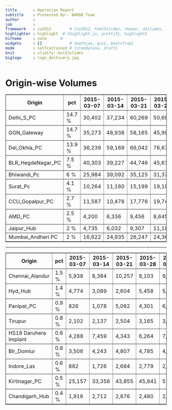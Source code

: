 ```yaml
---
title       : Operation Report
subtitle    : Presented By:- BAM&R Team
author      :
job         : 
framework   : io2012        # {io2012, html5slides, shower, dzslides, ...}
highlighter : highlight  # {highlight.js, prettify, highlight}
hitheme     : none      # 
widgets     : []            # {mathjax, quiz, bootstrap}
mode        : selfcontained # {standalone, draft}
knit        : slidify::knit2slides
biglogo     : logo_delhivery.jpg
---
```









# Origin-wise Volumes

<!-- html table generated in R 3.1.3 by xtable 1.7-4 package -->
<!-- Wed Apr 22 12:55:58 2015 -->
<table border=1>
<tr> <th> Origin </th> <th> pct </th> <th> 2015-03-07 </th> <th> 2015-03-14 </th> <th> 2015-03-21 </th> <th> 2015-03-28 </th> <th> 2015-04-04 </th> <th> 2015-04-11 </th> <th> 2015-04-18 </th> <th> 2015-04-25 </th>  </tr>
  <tr> <td> Delhi_S_PC        </td> <td>            14.7 % </td> <td>            30,402 </td> <td>            37,234 </td> <td>            60,269 </td> <td>            50,690 </td> <td>            56,168 </td> <td>            51,334 </td> <td>            84,083 </td> <td>            11,517 </td> </tr>
  <tr> <td> GGN_Gateway       </td> <td>            14.7 % </td> <td>            35,273 </td> <td>            48,938 </td> <td>            58,165 </td> <td>            45,998 </td> <td>            61,985 </td> <td>            67,096 </td> <td>            84,027 </td> <td>            18,758 </td> </tr>
  <tr> <td> Del_Okhla_PC      </td> <td>            13.9 % </td> <td>            36,239 </td> <td>            59,169 </td> <td>            66,042 </td> <td>            76,674 </td> <td>            78,496 </td> <td>            85,058 </td> <td>            79,402 </td> <td>            18,627 </td> </tr>
  <tr> <td> BLR_HegdeNagar_PC </td> <td>            7.5 %  </td> <td>            40,303 </td> <td>            39,227 </td> <td>            44,746 </td> <td>            45,617 </td> <td>            49,266 </td> <td>            53,738 </td> <td>            42,810 </td> <td>            15,114 </td> </tr>
  <tr> <td> Bhiwandi_Pc       </td> <td>            6 %    </td> <td>            25,984 </td> <td>            39,092 </td> <td>            35,125 </td> <td>            31,376 </td> <td>            37,046 </td> <td>            30,290 </td> <td>            34,021 </td> <td>             8,346 </td> </tr>
  <tr> <td> Surat_Pc          </td> <td>            4.1 %  </td> <td>            10,264 </td> <td>            11,160 </td> <td>            15,199 </td> <td>            19,198 </td> <td>            13,679 </td> <td>            26,362 </td> <td>            23,402 </td> <td>             2,239 </td> </tr>
  <tr> <td> CCU_Gopalpur_PC   </td> <td>            2.7 %  </td> <td>            11,587 </td> <td>            10,478 </td> <td>            17,776 </td> <td>            19,741 </td> <td>            21,295 </td> <td>            16,941 </td> <td>            15,383 </td> <td>             2,552 </td> </tr>
  <tr> <td> AMD_PC            </td> <td>            2.5 %  </td> <td>             4,200 </td> <td>             6,336 </td> <td>             9,456 </td> <td>             8,645 </td> <td>            10,941 </td> <td>            11,867 </td> <td>            14,406 </td> <td>             1,127 </td> </tr>
  <tr> <td> Jaipur_Hub        </td> <td>            2 %    </td> <td>             4,735 </td> <td>             6,032 </td> <td>             9,307 </td> <td>            11,185 </td> <td>            11,096 </td> <td>            11,274 </td> <td>            11,387 </td> <td>             2,752 </td> </tr>
  <tr> <td> Mumbai_Andheri PC </td> <td>            2 %    </td> <td>            16,622 </td> <td>            24,935 </td> <td>            26,247 </td> <td>            24,363 </td> <td>            16,146 </td> <td>             4,198 </td> <td>            11,233 </td> <td>             1,663 </td> </tr>
   </table>

---

<!-- html table generated in R 3.1.3 by xtable 1.7-4 package -->
<!-- Wed Apr 22 12:55:58 2015 -->
<table border=1>
<tr> <th> Origin </th> <th> pct </th> <th> 2015-03-07 </th> <th> 2015-03-14 </th> <th> 2015-03-21 </th> <th> 2015-03-28 </th> <th> 2015-04-04 </th> <th> 2015-04-11 </th> <th> 2015-04-18 </th> <th> 2015-04-25 </th>  </tr>
  <tr> <td> Chennai_Alandur       </td> <td>                 1.5 % </td> <td>                 5,938 </td> <td>                 8,384 </td> <td>                10,257 </td> <td>                 8,103 </td> <td>                 9,818 </td> <td>                 8,540 </td> <td>                 8,708 </td> <td>                 1,507 </td> </tr>
  <tr> <td> Hyd_Hub               </td> <td>                 1.4 % </td> <td>                 4,774 </td> <td>                 3,089 </td> <td>                 2,604 </td> <td>                 5,458 </td> <td>                 5,174 </td> <td>                 8,875 </td> <td>                 7,962 </td> <td>                 1,399 </td> </tr>
  <tr> <td> Panipat_PC            </td> <td>                 0.9 % </td> <td>                   826 </td> <td>                 1,078 </td> <td>                 5,062 </td> <td>                 4,301 </td> <td>                 6,067 </td> <td>                 6,332 </td> <td>                 5,135 </td> <td>                   640 </td> </tr>
  <tr> <td> Tirupur               </td> <td>                 0.8 % </td> <td>                 2,102 </td> <td>                 2,137 </td> <td>                 2,504 </td> <td>                 3,165 </td> <td>                 3,698 </td> <td>                 4,179 </td> <td>                 4,398 </td> <td>                 1,195 </td> </tr>
  <tr> <td> HS18 Daruhera Implant </td> <td>                 0.8 % </td> <td>                 4,288 </td> <td>                 7,459 </td> <td>                 4,343 </td> <td>                 6,264 </td> <td>                 7,111 </td> <td>                    NA </td> <td>                 4,378 </td> <td>                 1,897 </td> </tr>
  <tr> <td> Blr_Domlur            </td> <td>                 0.8 % </td> <td>                 3,506 </td> <td>                 4,243 </td> <td>                 4,807 </td> <td>                 4,785 </td> <td>                 4,520 </td> <td>                 4,846 </td> <td>                 4,300 </td> <td>                 1,125 </td> </tr>
  <tr> <td> Indore_Las            </td> <td>                 0.6 % </td> <td>                   882 </td> <td>                 1,726 </td> <td>                 2,684 </td> <td>                 2,779 </td> <td>                 2,455 </td> <td>                 3,533 </td> <td>                 3,480 </td> <td>                   450 </td> </tr>
  <tr> <td> Kirtinagar_PC         </td> <td>                 0.5 % </td> <td>                25,157 </td> <td>                33,358 </td> <td>                43,855 </td> <td>                45,841 </td> <td>                57,769 </td> <td>                68,678 </td> <td>                 2,768 </td> <td>                   881 </td> </tr>
  <tr> <td> Chandigarh_Hub        </td> <td>                 0.4 % </td> <td>                 1,916 </td> <td>                 2,712 </td> <td>                 2,876 </td> <td>                 2,480 </td> <td>                 2,499 </td> <td>                 2,778 </td> <td>                 2,296 </td> <td>                   473 </td> </tr>
   </table>
